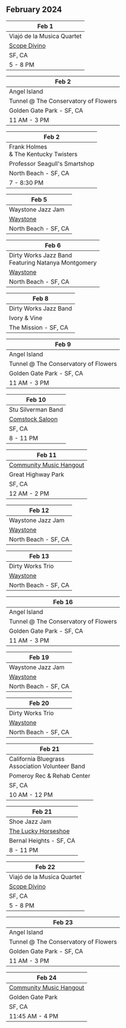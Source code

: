 ## February 2024

| Feb 1
|-
| Viajó de la Musica Quartet
| <a href="https://www.scopodivino.com" target="scopo">Scope Divino</a>
| SF, CA
| 5 - 8 PM

| Feb 2
|-
| Angel Island
| Tunnel @ The Conservatory of Flowers
| Golden Gate Park - SF, CA
| 11 AM - 3 PM

| Feb 2
|-
| Frank Holmes <br/>& The Kentucky Twisters <br/>
| Professor Seagull's Smartshop
| North Beach - SF, CA
| 7 - 8:30 PM

| Feb 5
| -
| Waystone Jazz Jam
| <a href="https://www.waystonesf.com" target="new">Waystone</a>
| North Beach - SF, CA

| Feb 6
| -
| Dirty Works Jazz Band <br/> Featuring Natanya Montgomery
| <a href="https://www.waystonesf.com" target="new">Waystone</a>
| North Beach - SF, CA

| Feb 8
| -
| Dirty Works Jazz Band
| Ivory & Vine
| The Mission - SF, CA

| Feb 9
|-
| Angel Island
| Tunnel @ The Conservatory of Flowers
| Golden Gate Park - SF, CA
| 11 AM - 3 PM

| Feb 10
|-
| Stu Silverman Band
| <a href="https://www.comstocksaloon.com" target="new">Comstock Saloon</a>
| SF, CA
| 8 - 11 PM

| Feb 11
|-
| <a href="https://goldengatejams.com" target="CMH">Community Music Hangout</a>
| Great Highway Park
| SF, CA
| 12 AM - 2 PM

| Feb 12
| -
| Waystone Jazz Jam
| <a href="https://www.waystonesf.com" target="new">Waystone</a>
| North Beach - SF, CA

| Feb 13
| -
| Dirty Works Trio
| <a href="https://www.waystonesf.com" target="new">Waystone</a>
| North Beach - SF, CA

| Feb 16
|-
| Angel Island
| Tunnel @ The Conservatory of Flowers
| Golden Gate Park - SF, CA
| 11 AM - 3 PM

| Feb 19
| -
| Waystone Jazz Jam
| <a href="https://www.waystonesf.com" target="new">Waystone</a>
| North Beach - SF, CA

| Feb 20
| -
| Dirty Works Trio
| <a href="https://www.waystonesf.com" target="new">Waystone</a>
| North Beach - SF, CA

| Feb 21
|-
| California Bluegrass <br/>Association Volunteer Band
| Pomeroy Rec & Rehab Center
| SF, CA
| 10 AM - 12 PM

| Feb 21
|-
| Shoe Jazz Jam
| <a href="https://www.theluckyhorseshoebar.com/" target="Shoe">The Lucky Horseshoe</a>
| Bernal Heights - SF, CA
| 8 - 11 PM

| Feb 22
|-
| Viajó de la Musica Quartet
|  <a href="https://www.scopodivino.com" target="Scopo">Scope Divino</a>
| SF, CA
| 5 - 8 PM

| Feb 23
|-
| Angel Island
| Tunnel @ The Conservatory of Flowers
| Golden Gate Park - SF, CA
| 11 AM - 3 PM

| Feb 24
|-
| <a href="https://goldengatejams.com" target="CMH">Community Music Hangout</a>
| Golden Gate Park
| SF, CA
| 11:45 AM - 4 PM

